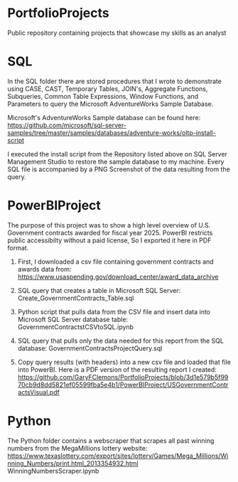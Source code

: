 # PortfolioProjects
Public repository containing projects that showcase my skills as an analyst

# SQL 
In the SQL folder there are stored procedures that I wrote to demonstrate using CASE, CAST, Temporary Tables, JOIN's,  Aggregate Functions, Subqueries, Common Table Expressions, Window Functions, and Parameters to query the Microsoft AdventureWorks Sample Database.

Microsoft's AdventureWorks Sample database can be found here: https://github.com/microsoft/sql-server-samples/tree/master/samples/databases/adventure-works/oltp-install-script

I executed the install script from the Repository listed above on SQL Server Management Studio to restore the sample database
to my machine. Every SQL file is accompanied by a PNG Screenshot of the data resulting from the query.

# PowerBIProject
The purpose of this project was to show a high level overview of U.S. Government contracts awarded for fiscal year 2025. 
PowerBI restricts public accessibilty without a paid license, So I exported it here in PDF format.

1. First, I downloaded a csv file containing government contracts and awards data from: https://www.usaspending.gov/download_center/award_data_archive

2. SQL query that creates a table in Microsoft SQL Server:
Create_GovernmentContracts_Table.sql 

3. Python script that pulls data from the CSV file and insert data into Microsoft SQL Server database table:
GovernmentContractstCSVtoSQL.ipynb

4. SQL query that pulls only the data needed for this report from the SQL database:
GovernmentContractsProjectQuery.sql

5. Copy query results (with headers) into a new csv file and loaded that file into PowerBI.
Here is a PDF version of the resulting report I created:
https://github.com/GaryFClemons/PortfolioProjects/blob/3d1e579b5f9970cb9d8dd5821ef05599fba5e4b1/PowerBIProject/USGovernmentContractsVisual.pdf

# Python
The Python folder contains a webscraper that scrapes all past winning numbers from the MegaMillions lottery website:
https://www.texaslottery.com/export/sites/lottery/Games/Mega_Millions/Winning_Numbers/print.html_2013354932.html
WinningNumbersScraper.ipynb






